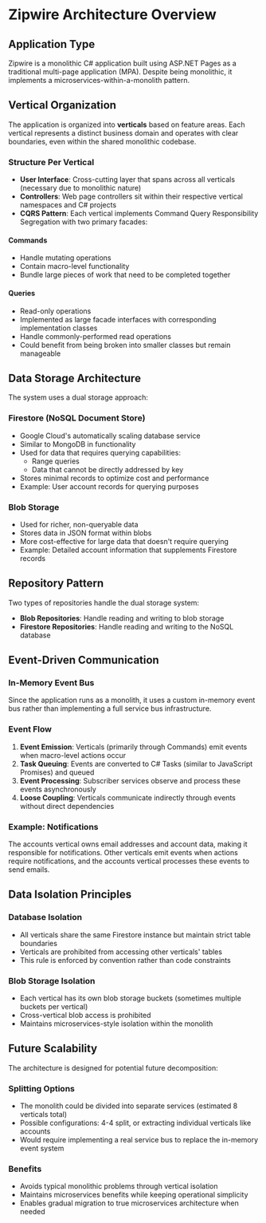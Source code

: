 # Zipwire Architecture Overview

## Application Type
Zipwire is a monolithic C# application built using ASP.NET Pages as a traditional multi-page application (MPA). Despite being monolithic, it implements a microservices-within-a-monolith pattern.

## Vertical Organization

The application is organized into **verticals** based on feature areas. Each vertical represents a distinct business domain and operates with clear boundaries, even within the shared monolithic codebase.

### Structure Per Vertical
- **User Interface**: Cross-cutting layer that spans across all verticals (necessary due to monolithic nature)
- **Controllers**: Web page controllers sit within their respective vertical namespaces and C# projects
- **CQRS Pattern**: Each vertical implements Command Query Responsibility Segregation with two primary facades:

#### Commands
- Handle mutating operations
- Contain macro-level functionality
- Bundle large pieces of work that need to be completed together

#### Queries
- Read-only operations
- Implemented as large facade interfaces with corresponding implementation classes
- Handle commonly-performed read operations
- Could benefit from being broken into smaller classes but remain manageable

## Data Storage Architecture

The system uses a dual storage approach:

### Firestore (NoSQL Document Store)
- Google Cloud's automatically scaling database service
- Similar to MongoDB in functionality
- Used for data that requires querying capabilities:
  - Range queries
  - Data that cannot be directly addressed by key
- Stores minimal records to optimize cost and performance
- Example: User account records for querying purposes

### Blob Storage
- Used for richer, non-queryable data
- Stores data in JSON format within blobs
- More cost-effective for large data that doesn't require querying
- Example: Detailed account information that supplements Firestore records

## Repository Pattern

Two types of repositories handle the dual storage system:
- **Blob Repositories**: Handle reading and writing to blob storage
- **Firestore Repositories**: Handle reading and writing to the NoSQL database

## Event-Driven Communication

### In-Memory Event Bus
Since the application runs as a monolith, it uses a custom in-memory event bus rather than implementing a full service bus infrastructure.

### Event Flow
1. **Event Emission**: Verticals (primarily through Commands) emit events when macro-level actions occur
2. **Task Queuing**: Events are converted to C# Tasks (similar to JavaScript Promises) and queued
3. **Event Processing**: Subscriber services observe and process these events asynchronously
4. **Loose Coupling**: Verticals communicate indirectly through events without direct dependencies

### Example: Notifications
The accounts vertical owns email addresses and account data, making it responsible for notifications. Other verticals emit events when actions require notifications, and the accounts vertical processes these events to send emails.

## Data Isolation Principles

### Database Isolation
- All verticals share the same Firestore instance but maintain strict table boundaries
- Verticals are prohibited from accessing other verticals' tables
- This rule is enforced by convention rather than code constraints

### Blob Storage Isolation
- Each vertical has its own blob storage buckets (sometimes multiple buckets per vertical)
- Cross-vertical blob access is prohibited
- Maintains microservices-style isolation within the monolith

## Future Scalability

The architecture is designed for potential future decomposition:

### Splitting Options
- The monolith could be divided into separate services (estimated 8 verticals total)
- Possible configurations: 4-4 split, or extracting individual verticals like accounts
- Would require implementing a real service bus to replace the in-memory event system

### Benefits
- Avoids typical monolithic problems through vertical isolation
- Maintains microservices benefits while keeping operational simplicity
- Enables gradual migration to true microservices architecture when needed
